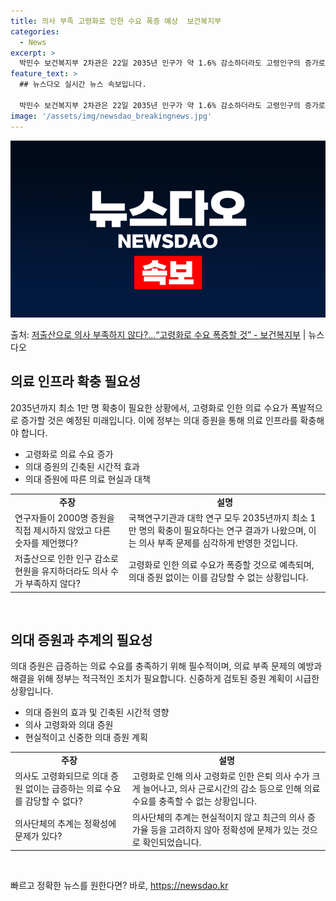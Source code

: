 ```yaml
---
title: 의사 부족 고령화로 인한 수요 폭증 예상  보건복지부
categories:
  - News
excerpt: >
  박민수 보건복지부 2차관은 22일 2035년 인구가 약 1.6% 감소하더라도 고령인구의 증가로 의료 수요가 …
feature_text: >
  ## 뉴스다오 실시간 뉴스 속보입니다.

  박민수 보건복지부 2차관은 22일 2035년 인구가 약 1.6% 감소하더라도 고령인구의 증가로 의료 수요가 …
image: '/assets/img/newsdao_breakingnews.jpg'
---
```


![뉴스다오 속보](/assets/img/newsdao_breakingnews.jpg)

<p>출처: <a href="https://newsdao.kr/3208" rel="dofollow">저출산으로 의사 부족하지 않다?…“고령화로 수요 폭증할 것” - 보건복지부</a> | 뉴스다오</p>

<h2 data-ke-size="size26">의료 인프라 확충 필요성</h2>
<p data-ke-size="size16">2035년까지 최소 1만 명 확충이 필요한 상황에서, 고령화로 인한 의료 수요가 폭발적으로 증가할 것은 예정된 미래입니다. 이에 정부는 의대 증원을 통해 의료 인프라를 확충해야 합니다.</p>
<ul>
  <li>고령화로 의료 수요 증가</li>
  <li>의대 증원의 긴축된 시간적 효과</li>
  <li>의대 증원에 따른 의료 현실과 대책</li>
</ul>
<table>
  <colgroup><col><col></colgroup>
  <tbody>
    <tr>
      <td style="text-align: center; height: 17px;"><b>주장</b></td>
      <td style="text-align: center; height: 17px;"><b>설명</b></td>
    </tr>
    <tr>
      <td style="text-align: left;">연구자들이 2000명 증원을 직접 제시하지 않았고 다른 숫자를 제언했다?</td>
      <td style="text-align: left;">국책연구기관과 대학 연구 모두 2035년까지 최소 1만 명의 확충이 필요하다는 연구 결과가 나왔으며, 이는 의사 부족 문제를 심각하게 반영한 것입니다.</td>
    </tr>
    <tr>
      <td style="text-align: left;">저출산으로 인한 인구 감소로 현원을 유지하더라도 의사 수가 부족하지 않다?</td>
      <td style="text-align: left;">고령화로 인한 의료 수요가 폭증할 것으로 예측되며, 의대 증원 없이는 이를 감당할 수 없는 상황입니다.</td>
    </tr>
  </tbody>
</table>
<p data-ke-size="size16">&nbsp;</p>
<h2 data-ke-size="size26">의대 증원과 추계의 필요성</h2>
<p data-ke-size="size16">의대 증원은 급증하는 의료 수요를 충족하기 위해 필수적이며, 의료 부족 문제의 예방과 해결을 위해 정부는 적극적인 조치가 필요합니다. 신중하게 검토된 증원 계획이 시급한 상황입니다.</p>
<ul>
  <li>의대 증원의 효과 및 긴축된 시간적 영향</li>
  <li>의사 고령화와 의대 증원</li>
  <li>현실적이고 신중한 의대 증원 계획</li>
</ul>
<table>
  <colgroup><col><col></colgroup>
  <tbody>
    <tr>
      <td style="text-align: center; height: 17px;"><b>주장</b></td>
      <td style="text-align: center; height: 17px;"><b>설명</b></td>
    </tr>
    <tr>
      <td style="text-align: left;">의사도 고령화되므로 의대 증원 없이는 급증하는 의료 수요를 감당할 수 없다?</td>
      <td style="text-align: left;">고령화로 인해 의사 고령화로 인한 은퇴 의사 수가 크게 늘어나고, 의사 근로시간의 감소 등으로 인해 의료 수요를 충족할 수 없는 상황입니다.</td>
    </tr>
    <tr>
      <td style="text-align: left;">의사단체의 추계는 정확성에 문제가 있다?</td>
      <td style="text-align: left;">의사단체의 추계는 현실적이지 않고 최근의 의사 증가율 등을 고려하지 않아 정확성에 문제가 있는 것으로 확인되었습니다.</td>
    </tr>
  </tbody>
</table>
<p data-ke-size="size16">&nbsp;</p> 

빠르고 정확한 뉴스를 원한다면? 바로, <a href="https://newsdao.kr" rel="dofollow">https://newsdao.kr</a>


